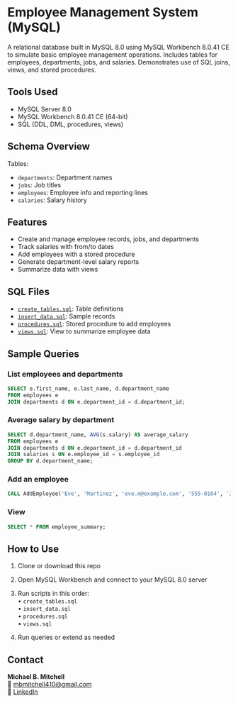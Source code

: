 # Employee Management System (MySQL)

A relational database built in MySQL 8.0 using MySQL Workbench 8.0.41 CE to simulate basic employee management operations. Includes tables for employees, departments, jobs, and salaries. Demonstrates use of SQL joins, views, and stored procedures.

## Tools Used

- MySQL Server 8.0
- MySQL Workbench 8.0.41 CE (64-bit)
- SQL (DDL, DML, procedures, views)

## Schema Overview

Tables:
- `departments`: Department names
- `jobs`: Job titles
- `employees`: Employee info and reporting lines
- `salaries`: Salary history

## Features

- Create and manage employee records, jobs, and departments
- Track salaries with from/to dates
- Add employees with a stored procedure
- Generate department-level salary reports
- Summarize data with views

## SQL Files

- [`create_tables.sql`](./create_tables.sql): Table definitions
- [`insert_data.sql`](./insert_data.sql): Sample records
- [`procedures.sql`](./procedures.sql): Stored procedure to add employees
- [`views.sql`](./views.sql): View to summarize employee data

## Sample Queries

### List employees and departments
```sql
SELECT e.first_name, e.last_name, d.department_name
FROM employees e
JOIN departments d ON e.department_id = d.department_id;
```

### Average salary by department
```sql
SELECT d.department_name, AVG(s.salary) AS average_salary
FROM employees e
JOIN departments d ON e.department_id = d.department_id
JOIN salaries s ON e.employee_id = s.employee_id
GROUP BY d.department_name;
```

### Add an employee
```sql
CALL AddEmployee('Eve', 'Martinez', 'eve.m@example.com', '555-0104', '2023-05-01', 1, 1, 1);
```

### View
```sql
SELECT * FROM employee_summary;
```

## How to Use

1. Clone or download this repo  

2. Open MySQL Workbench and connect to your MySQL 8.0 server  

3. Run scripts in this order:  
   • `create_tables.sql`  
   • `insert_data.sql`  
   • `procedures.sql`  
   • `views.sql`  

4. Run queries or extend as needed

## Contact

**Michael B. Mitchell**  
📧 mbmitchell410@gmail.com  
🔗 [LinkedIn](https://www.linkedin.com/in/michaelm410/)
